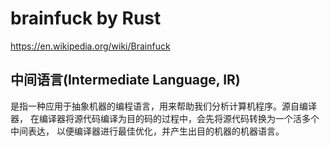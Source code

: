 # brainfuck by Rust
https://en.wikipedia.org/wiki/Brainfuck

## 中间语言(Intermediate Language, IR)

  是指一种应用于抽象机器的编程语言，用来帮助我们分析计算机程序。源自编译器，
  在编译器将源代码编译为目的码的过程中，会先将源代码转换为一个活多个中间表达，
  以便编译器进行最佳优化，并产生出目的机器的机器语言。
